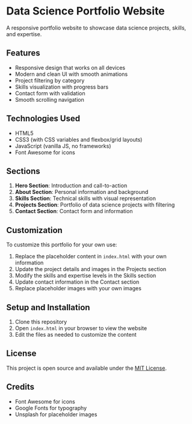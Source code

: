 # Data Science Portfolio Website

A responsive portfolio website to showcase data science projects, skills, and expertise.

## Features

- Responsive design that works on all devices
- Modern and clean UI with smooth animations
- Project filtering by category
- Skills visualization with progress bars
- Contact form with validation
- Smooth scrolling navigation

## Technologies Used

- HTML5
- CSS3 (with CSS variables and flexbox/grid layouts)
- JavaScript (vanilla JS, no frameworks)
- Font Awesome for icons

## Sections

1. **Hero Section**: Introduction and call-to-action
2. **About Section**: Personal information and background
3. **Skills Section**: Technical skills with visual representation
4. **Projects Section**: Portfolio of data science projects with filtering
5. **Contact Section**: Contact form and information

## Customization

To customize this portfolio for your own use:

1. Replace the placeholder content in `index.html` with your own information
2. Update the project details and images in the Projects section
3. Modify the skills and expertise levels in the Skills section
4. Update contact information in the Contact section
5. Replace placeholder images with your own images

## Setup and Installation

1. Clone this repository
2. Open `index.html` in your browser to view the website
3. Edit the files as needed to customize the content

## License

This project is open source and available under the [MIT License](LICENSE).

## Credits

- Font Awesome for icons
- Google Fonts for typography
- Unsplash for placeholder images